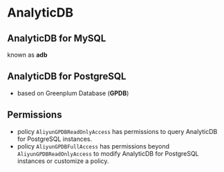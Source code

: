 # AnalyticDB

## AnalyticDB for MySQL
known as **adb**
## AnalyticDB for PostgreSQL
- based on Greenplum Database (**GPDB**)


## Permissions
- policy `AliyunGPDBReadOnlyAccess` has permissions to query AnalyticDB for PostgreSQL instances.
- policy `AliyunGPDBFullAccess` has permissions beyond `AliyunGPDBReadOnlyAccess` to modify AnalyticDB for PostgreSQL instances or customize a policy. 
